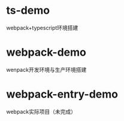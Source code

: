 # ts-demo
webpack+typescript环境搭建

# webpack-demo
wenpack开发环境与生产环境搭建

# webpack-entry-demo
webpack实际项目（未完成）


